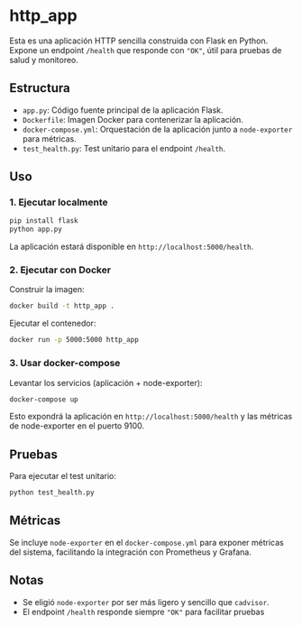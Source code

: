 # http_app

Esta es una aplicación HTTP sencilla construida con Flask en Python. Expone un endpoint `/health` que responde con `"OK"`, útil para pruebas de salud y monitoreo.

## Estructura

- `app.py`: Código fuente principal de la aplicación Flask.
- `Dockerfile`: Imagen Docker para contenerizar la aplicación.
- `docker-compose.yml`: Orquestación de la aplicación junto a `node-exporter` para métricas.
- `test_health.py`: Test unitario para el endpoint `/health`.

## Uso

### 1. Ejecutar localmente

```bash
pip install flask
python app.py
```

La aplicación estará disponible en `http://localhost:5000/health`.

### 2. Ejecutar con Docker

Construir la imagen:

```bash
docker build -t http_app .
```

Ejecutar el contenedor:

```bash
docker run -p 5000:5000 http_app
```

### 3. Usar docker-compose

Levantar los servicios (aplicación + node-exporter):

```bash
docker-compose up
```

Esto expondrá la aplicación en `http://localhost:5000/health` y las métricas de node-exporter en el puerto 9100.

## Pruebas

Para ejecutar el test unitario:

```bash
python test_health.py
```

## Métricas

Se incluye `node-exporter` en el `docker-compose.yml` para exponer métricas del sistema, facilitando la integración con Prometheus y Grafana.

## Notas

- Se eligió `node-exporter` por ser más ligero y sencillo que `cadvisor`.
- El endpoint `/health` responde siempre `"OK"` para facilitar pruebas